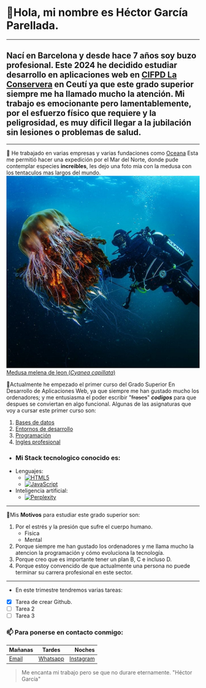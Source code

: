  # 👋Hola, mi nombre es  Héctor García Parellada.
- ---
  ## Nací en Barcelona y desde hace 7 años soy buzo profesional. Este 2024  he decidido estudiar desarrollo en aplicaciones web en [CIFPD La Conservera](https://sites.google.com/view/fplaconservera) en Ceutí ya que este grado superior siempre me ha llamado mucho la atención. Mi trabajo es emocionante pero lamentablemente, por el esfuerzo físico que requiere y la peligrosidad, es muy dificil llegar a la jubilación sin lesiones o problemas de salud.
- ---
 🌊 He trabajado en varias empresas y varias fundaciones como [Oceana](https://oceana.org/) Esta me permitió hacer una expedición por el Mar del Norte, donde pude contemplar especies **increibles**, les dejo una foto mia con la medusa con los tentaculos mas largos del mundo.
  ![foto buceando con medusa](https://github.com/Educahector/Educahector/blob/main/foto%20buceo.jpg)
[Medusa melena de leon (*Cyanea capillata*)](https://es.wikipedia.org/wiki/Cyanea_capillata. "La mas grande del mundo")

 🌱Actualmente he empezado el primer curso del Grado Superior En Desarrollo de Aplicaciones Web, ya que siempre me han gustado mucho los ordenadores; y me entusiasma el poder escribir "~~frases~~" ***codigos*** para que despues se conviertan en algo funcional. Algunas de las asignaturas que voy a cursar este primer curso son:
1. [Bases de datos](https://ead.murciaeduca.es/course/view.php?id=11656)
2. [Entornos de desarrollo](https://ead.murciaeduca.es/course/view.php?id=11658)
3. [Programación](https://ead.murciaeduca.es/course/view.php?id=11657)
4. [Ingles profesional](https://ead.murciaeduca.es/course/view.php?id=11502)

 - ### Mi Stack tecnologico conocido es:
 - Lenguajes:
   * [![HTML5](https://img.shields.io/badge/HTML5-E34F26?style=flat&logo=html5&logoColor=white)](https://www.youtube.com/watch?v=Kd5GiBcjSfY)
   * [![JavaScript](https://img.shields.io/badge/JavaScript-F7DF1E?style=flat&logo=javascript&logoColor=black)](https://www.youtube.com/watch?v=v8Evfd6AFpw)
 - Inteligencia artificial:
   * [![Perplexity](https://img.shields.io/badge/Perplexity-5A67D8?style=flat&logo=perplexity&logoColor=white)](https://www.perplexity.ai/)
 
----

 🎯Mis **Motivos** para estudiar este grado superior son:  
1. Por el estrés y la presión que sufre el cuerpo humano.
   * Fisica
   * Mental
3. Porque siempre me han gustado los ordenadores y me llama mucho la atencion la programación y cómo evoluciona la tecnología.
4. Porque creo que es importante tener un plan B, C e incluso D.
5. Porque estoy convencido de que actualmente una persona no puede terminar su carrera profesional en este sector.
---

- En este trimestre tendremos varias tareas:
- [x] Tarea de crear Github.
- [ ] Tarea 2
- [ ] Tarea 3
### 📫 Para ponerse en contacto conmigo:
  
 |Mañanas|Tardes|Noches|
 |:---|:---:|---:|
 |[Email](Mailto:HectorDive@yahoo.com)|[Whatsapp](https://wa.me/65434320)|[Instagram](https://www.instagram.com/Hectordiver)|
  > Me encanta mi trabajo pero se que no durare eternamente. "Héctor García"

<!---
Educahector/Educahector is a ✨ special ✨ repository because its `README.md` (this file) appears on your GitHub profile.
You can click the Preview link to take a look at your changes.
--->
